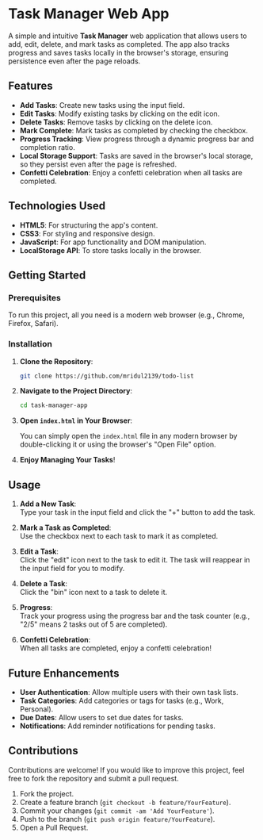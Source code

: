 # Task Manager Web App

A simple and intuitive **Task Manager** web application that allows users to add, edit, delete, and mark tasks as completed. The app also tracks progress and saves tasks locally in the browser's storage, ensuring persistence even after the page reloads.

## Features

- **Add Tasks**: Create new tasks using the input field.
- **Edit Tasks**: Modify existing tasks by clicking on the edit icon.
- **Delete Tasks**: Remove tasks by clicking on the delete icon.
- **Mark Complete**: Mark tasks as completed by checking the checkbox.
- **Progress Tracking**: View progress through a dynamic progress bar and completion ratio.
- **Local Storage Support**: Tasks are saved in the browser's local storage, so they persist even after the page is refreshed.
- **Confetti Celebration**: Enjoy a confetti celebration when all tasks are completed.

## Technologies Used

- **HTML5**: For structuring the app's content.
- **CSS3**: For styling and responsive design.
- **JavaScript**: For app functionality and DOM manipulation.
- **LocalStorage API**: To store tasks locally in the browser.

## Getting Started

### Prerequisites

To run this project, all you need is a modern web browser (e.g., Chrome, Firefox, Safari).

### Installation

1. **Clone the Repository**:

    ```bash
    git clone https://github.com/mridul2139/todo-list
    ```

2. **Navigate to the Project Directory**:

    ```bash
    cd task-manager-app
    ```

3. **Open `index.html` in Your Browser**:

    You can simply open the `index.html` file in any modern browser by double-clicking it or using the browser's "Open File" option.

4. **Enjoy Managing Your Tasks**!

## Usage

1. **Add a New Task**:  
   Type your task in the input field and click the "+" button to add the task.

2. **Mark a Task as Completed**:  
   Use the checkbox next to each task to mark it as completed.

3. **Edit a Task**:  
   Click the "edit" icon next to the task to edit it. The task will reappear in the input field for you to modify.

4. **Delete a Task**:  
   Click the "bin" icon next to a task to delete it.

5. **Progress**:  
   Track your progress using the progress bar and the task counter (e.g., "2/5" means 2 tasks out of 5 are completed).

6. **Confetti Celebration**:  
   When all tasks are completed, enjoy a confetti celebration!

## Future Enhancements

- **User Authentication**: Allow multiple users with their own task lists.
- **Task Categories**: Add categories or tags for tasks (e.g., Work, Personal).
- **Due Dates**: Allow users to set due dates for tasks.
- **Notifications**: Add reminder notifications for pending tasks.

## Contributions

Contributions are welcome! If you would like to improve this project, feel free to fork the repository and submit a pull request.

1. Fork the project.
2. Create a feature branch (`git checkout -b feature/YourFeature`).
3. Commit your changes (`git commit -am 'Add YourFeature'`).
4. Push to the branch (`git push origin feature/YourFeature`).
5. Open a Pull Request.

